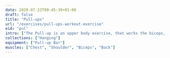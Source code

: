 ```yaml
---
date: 2020-07-22T09:45:39+01:00
draft: false
title: "Pull-ups"
url: "/exercises/pull-ups-workout-exercise"
eid: "pul"
intro: ["The Pull-up is an upper body exercise, that works the biceps, triceps, forearms, wrists, grip strength, lats, shoulders, back and core. The first pull-up requires some trainning and preparation.."]
collections: ["Hanging"]
equipment: ["Pull-up Bar"]
muscles: ["Chest", "Shoulder", "Biceps", "Back"]
---
```

